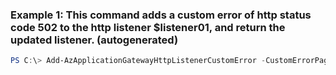 ### Example 1: This command adds a custom error of http status code 502 to the http listener $listener01, and return the updated listener. (autogenerated)
```powershell
PS C:\> Add-AzApplicationGatewayHttpListenerCustomError -CustomErrorPageUrl $customError502Url -HttpListener $listener -StatusCode HttpStatus502
```

